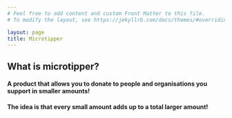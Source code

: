 ```yaml
---
# Feel free to add content and custom Front Matter to this file.
# To modify the layout, see https://jekyllrb.com/docs/themes/#overriding-theme-defaults

layout: page
title: Microtipper
---
```


## What is microtipper?

#### A product that allows you to donate to people and organisations you support in smaller amounts!

#### The idea is that every small amount adds up to a total larger amount!

